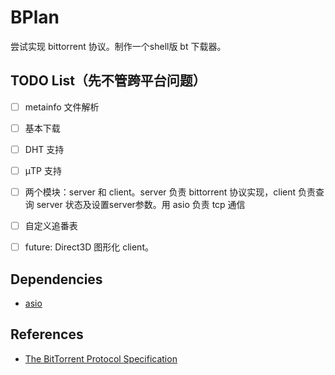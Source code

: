 # BPlan
尝试实现 bittorrent 协议。制作一个shell版 bt 下载器。

## TODO List（先不管跨平台问题）
- [ ] metainfo 文件解析
- [ ] 基本下载
- [ ] DHT 支持
- [ ] μTP 支持
- [ ] 两个模块：server 和 client。server 负责 bittorrent 协议实现，client 负责查询 server 状态及设置server参数。用 asio 负责 tcp 通信
- [ ] 自定义追番表
- [ ] future: Direct3D 图形化 client。


## Dependencies
- [asio](https://think-async.com/Asio)

## References
- [The BitTorrent Protocol Specification](http://www.bittorrent.org/beps/bep_0003.html)

